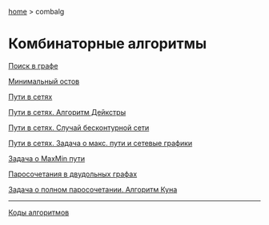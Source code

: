 <script type="text/x-mathjax-config">MathJax.Hub.Config({tex2jax: {inlineMath: [['$','$'], ['\(','\)']]}});</script><script src='https://cdnjs.cloudflare.com/ajax/libs/mathjax/2.7.5/MathJax.js?config=TeX-MML-AM_CHTML' async></script>
[home](../) > combalg

# Комбинаторные алгоритмы

[Поиск в графе](files/search.pdf)

[Минимальный остов](files/ostov.pdf)

[Пути в сетях](files/net.pdf)

[Пути в сетях. Алгоритм Дейкстры](files/dijkstra.pdf)

[Пути в сетях. Случай бесконтурной сети](files/bezkontur.pdf)

[Пути в сетях. Задача о макс. пути и сетевые графики](files/maxnet.pdf)

[Задача о MaxMin пути](files/maxmin.pptx)

[Паросочетания в двудольных графах](files/pairs.pdf)

[Задача о полном паросочетании. Алгоритм Куна](files/kun.pdf)

------

[Коды алгоритмов](files/shpora.docx)